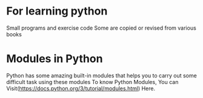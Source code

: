 # For learning python
Small programs and exercise code
Some are copied or revised from various books
# Modules in Python
Python has some amazing built-in modules that helps you to carry out some difficult task using these modules
To know Python Modules, You can Visit(https://docs.python.org/3/tutorial/modules.html) Here.
